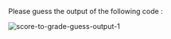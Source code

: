 Please guess the output of the following code :


![score-to-grade-guess-output-1](https://user-images.githubusercontent.com/53505683/227188726-f74c1d4e-b1c5-4730-a227-abbceb264c2d.png)
